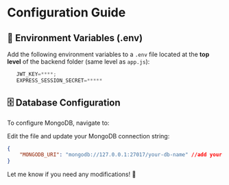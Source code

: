 # Configuration Guide  

## 🔑 Environment Variables (.env)  

Add the following environment variables to a `.env` file located at the **top level** of the backend folder (same level as `app.js`):  

```js
   JWT_KEY=****;
   EXPRESS_SESSION_SECRET=*****
```


## 🗄️ Database Configuration  

To configure MongoDB, navigate to:  


Edit the file and update your MongoDB connection string:  

```json
{
    "MONGODB_URI": "mongodb://127.0.0.1:27017/your-db-name" //add your connections string
}
```
Let me know if you need any modifications! 🚀
